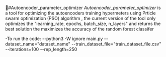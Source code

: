 #ِAutoencoder_parameter_optimizer
*Autoencoder_parameter_optimizer* is a tool for optimizing the autoencoders training hypermeters using Prticle swarm optimization (PSO) algorithm , the current version of the tool only 
optimizes the "learning_rate, epochs, batch_size, n_layers" and returns the best solution the maximizes the accuracy of the
random forest classifer 

-To run the code:
--python3 -W ignore main.py --dataset_name="dataset_name" --train_dataset_file="train_dataset_file.csv" --iterations=100 --rep_length=250
